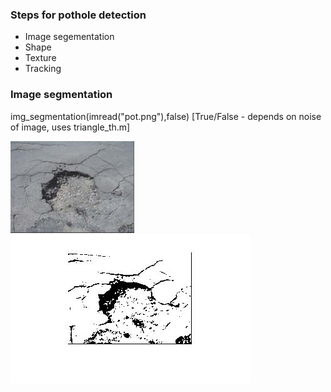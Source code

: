### Steps for pothole detection
 - Image segementation
 - Shape
 - Texture
 - Tracking

### Image segmentation
 img_segmentation(imread("pot.png"),false)
 [True/False - depends on noise of image, uses triangle_th.m]

 ![input image](https://github.com/AlwaysHungrie/blue-repo/blob/master/matlab/pot.png) ![output image](https://github.com/AlwaysHungrie/blue-repo/blob/master/matlab/segmented_pot.jpg) 
